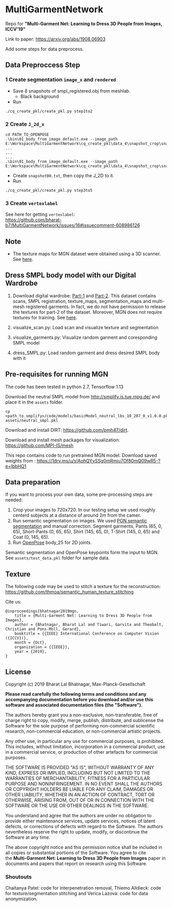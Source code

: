 # MultiGarmentNetwork
Repo for **"Multi-Garment Net: Learning to Dress 3D People from Images, ICCV'19"**

Link to paper: https://arxiv.org/abs/1908.06903

Add some steps for data preprocess.

## Data Preproccess Step
### 1 Create segmentation ```image_x``` and ```rendered```

* Save 8 snapshots of smpl_registered.obj from meshlab.
  * Black background
* Run 
```
./cq_create_pkl/create_pkl.py step1to2
``` 

### 2 Create ```J_2d_x```
```
cd PATH_TO_OPENPOSE
.\bin\01_body_from_image_default.exe --image_path E:\Workspace\MultiGarmentNetwork\cq_create_pkl\data_4\snapshot_crop\snapshot00.png
...
...
...
.\bin\01_body_from_image_default.exe --image_path E:\Workspace\MultiGarmentNetwork\cq_create_pkl\data_4\snapshot_crop\snapshot07.png
```
* Create ```snapshot00.txt```, then copy the J_2D to it.  
* Run 
```
./cq_create_pkl/create_pkl.py step3to5
```

### 3 Create ```vertexlabel```
See here for getting ```vertexlabel```:  
<https://github.com/bharat-b7/MultiGarmentNetwork/issues/16#issuecomment-608986126>

## Note
* The texture maps for MGN dataset were obtained using a 3D scanner. See [here](https://github.com/bharat-b7/MultiGarmentNetwork/issues/34#issuecomment-630246631).

## Dress SMPL body model with our Digital Wardrobe

1. Download digital wardrobe: [Part-1](https://datasets.d2.mpi-inf.mpg.de/MultiGarmentNetwork/Multi-Garmentdataset.zip) and [Part-2](https://datasets.d2.mpi-inf.mpg.de/MultiGarmentNetwork/Multi-Garmentdataset_02.zip). This dataset contains scans, SMPL registration, texture_maps, segmentation_maps and multi-mesh registered garments. In fact, we do not have permission to release the textures for part-2 of the dataset. Moreover, MGN does not require textures for training. See [here](https://github.com/bharat-b7/MultiGarmentNetwork/issues/34#issuecomment-630245928).

2. visualize_scan.py: Load scan and visualize texture and segmentation
3. visualize_garments.py: Visualize random garment and coresponding SMPL model
4. dress_SMPL.py: Load random garment and dress desired SMPL body with it


## Pre-requisites for running MGN
The code has been tested in python 2.7, Tensorflow 1.13

Download the neutral SMPL model from http://smplify.is.tue.mpg.de/ and place it in the `assets` folder.
```
cp <path_to_smplify>/code/models/basicModel_neutral_lbs_10_207_0_v1.0.0.pkl assets/neutral_smpl.pkl
```

Download and install DIRT: https://github.com/pmh47/dirt.

Download and install mesh packages for visualization: https://github.com/MPI-IS/mesh

This repo contains code to run pretrained MGN model.
Download saved weights from : https://1drv.ms/u/s!AohQYySSg0mRmju7Of80mQ09wR5-?e=IbbHQ1

## Data preparation

If you want to process your own data, some pre-processing steps are needed:

1. Crop your images to 720x720. In our testing setup we used roughly centerd subjects at a distance of around 2m from the camer.
2. Run semantic segmentation on images. We used [PGN semantic segmentation](https://github.com/Engineering-Course/CIHP_PGN) and manual correction. Segment garments, Pants (65, 0, 65), Short-Pants (0, 65, 65), Shirt (145, 65, 0), T-Shirt (145, 0, 65) and Coat (0, 145, 65).
3. Run [OpenPose](https://github.com/CMU-Perceptual-Computing-Lab/openpose) body_25 for 2D joints.

Semantic segmentation and OpenPose keypoints form the input to MGN. See `assets/test_data.pkl` folder for sample data.

## Texture

The following code may be used to stitch a texture for the reconstruction: https://github.com/thmoa/semantic_human_texture_stitching

Cite us:
```
@inproceedings{bhatnagar2019mgn,
    title = {Multi-Garment Net: Learning to Dress 3D People from Images},
    author = {Bhatnagar, Bharat Lal and Tiwari, Garvita and Theobalt, Christian and Pons-Moll, Gerard},
    booktitle = {{IEEE} International Conference on Computer Vision ({ICCV})},
    month = {Oct},
    organization = {{IEEE}},
    year = {2019},
}
```

## License

Copyright (c) 2019 Bharat Lal Bhatnagar, Max-Planck-Gesellschaft

**Please read carefully the following terms and conditions and any accompanying documentation before you download and/or use this software and associated documentation files (the "Software").**

The authors hereby grant you a non-exclusive, non-transferable, free of charge right to copy, modify, merge, publish, distribute, and sublicense the Software for the sole purpose of performing non-commercial scientific research, non-commercial education, or non-commercial artistic projects.

Any other use, in particular any use for commercial purposes, is prohibited. This includes, without limitation, incorporation in a commercial product, use in a commercial service, or production of other artefacts for commercial purposes.

THE SOFTWARE IS PROVIDED "AS IS", WITHOUT WARRANTY OF ANY KIND, EXPRESS OR IMPLIED, INCLUDING BUT NOT LIMITED TO THE WARRANTIES OF MERCHANTABILITY, FITNESS FOR A PARTICULAR PURPOSE AND NONINFRINGEMENT. IN NO EVENT SHALL THE AUTHORS OR COPYRIGHT HOLDERS BE LIABLE FOR ANY CLAIM, DAMAGES OR OTHER LIABILITY, WHETHER IN AN ACTION OF CONTRACT, TORT OR OTHERWISE, ARISING FROM, OUT OF OR IN CONNECTION WITH THE SOFTWARE OR THE USE OR OTHER DEALINGS IN THE SOFTWARE.

You understand and agree that the authors are under no obligation to provide either maintenance services, update services, notices of latent defects, or corrections of defects with regard to the Software. The authors nevertheless reserve the right to update, modify, or discontinue the Software at any time.

The above copyright notice and this permission notice shall be included in all copies or substantial portions of the Software. You agree to cite the **Multi-Garment Net: Learning to Dress 3D People from Images** paper in documents and papers that report on research using this Software.


### Shoutouts

Chaitanya Patel: code for interpenetration removal, Thiemo Alldieck: code for texture/segmentation
stitching and Verica Lazova: code for data anonymization.
